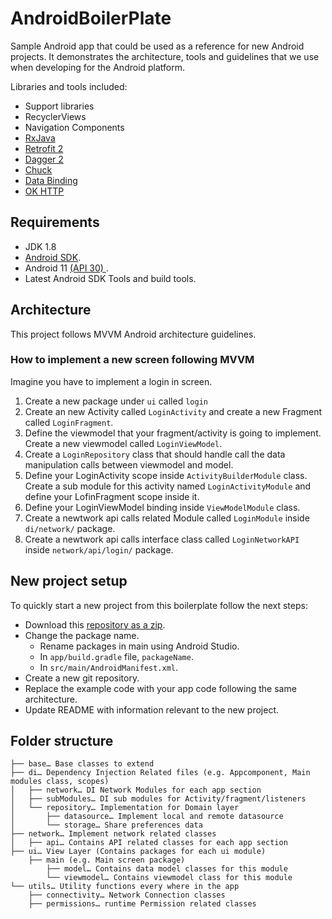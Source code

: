 # AndroidBoilerPlate

Sample Android app that could be used as a reference for new Android projects. It demonstrates the architecture, tools and guidelines that we use when developing for the Android platform.

Libraries and tools included:

- Support libraries
- RecyclerViews
- Navigation Components
- [RxJava](https://github.com/ReactiveX/RxJava)
- [Retrofit 2](http://square.github.io/retrofit/)
- [Dagger 2](http://google.github.io/dagger/)
- [Chuck](https://github.com/jgilfelt/chuck/)
- [Data Binding](https://developer.android.com/topic/libraries/data-binding/index.html)
- [OK HTTP](https://github.com/square/okhttp)

## Requirements

- JDK 1.8
- [Android SDK](http://developer.android.com/sdk/index.html).
- Android 11 [(API 30) ](http://developer.android.com/tools/revisions/platforms.html).
- Latest Android SDK Tools and build tools.


## Architecture

This project follows MVVM Android architecture guidelines.

### How to implement a new screen following MVVM

Imagine you have to implement a login in screen. 

1. Create a new package under `ui` called `login`
2. Create an new Activity called `LoginActivity` and create a new Fragment called `LoginFragment`.
3. Define the viewmodel that your fragment/activity is going to implement. Create a new viewmodel called `LoginViewModel`.
4. Create a `LoginRepository` class that should handle call the data manipulation calls between viewmodel and model.
5. Define your LoginActivity scope inside `ActivityBuilderModule` class. Create a sub module for this activity named `LoginActivityModule` and define your LofinFragment scope inside it.
6. Define your LoginViewModel binding inside `ViewModelModule` class.
7. Create a newtwork api calls related Module called `LoginModule` inside `di/network/` package.
8. Create a newtwork api calls interface class called `LoginNetworkAPI` inside `network/api/login/` package.


## New project setup 

To quickly start a new project from this boilerplate follow the next steps:

* Download this [repository as a zip](https://github.com/sahilgarg90/AndroidBoilerPlate/archive/master.zip).
* Change the package name. 
  * Rename packages in main using Android Studio.
  * In `app/build.gradle` file, `packageName`.
  * In `src/main/AndroidManifest.xml`.
* Create a new git repository.
* Replace the example code with your app code following the same architecture.
* Update README with information relevant to the new project.



## Folder structure
```
├── base… Base classes to extend
├── di… Dependency Injection Related files (e.g. Appcomponent, Main modules class, scopes)
│   ├── network… DI Network Modules for each app section
│   ├── subModules… DI sub modules for Activity/fragment/listeners
│   └── repository… Implementation for Domain layer
│       ├── datasource… Implement local and remote datasource
│       └── storage… Share preferences data
├── network… Implement network related classes
│   ├── api… Contains API related classes for each app section
├── ui… View Layer (Contains packages for each ui module)
    ├── main (e.g. Main screen package)
        ├── model… Contains data model classes for this module
        └── viewmodel… Contains viewmodel class for this module
└── utils… Utility functions every where in the app
    ├── connectivity… Network Connection classes
    ├── permissions… runtime Permission related classes

```
